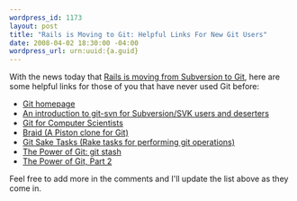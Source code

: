 ```yaml
--- 
wordpress_id: 1173
layout: post
title: "Rails is Moving to Git: Helpful Links For New Git Users"
date: 2008-04-02 18:30:00 -04:00
wordpress_url: urn:uuid:{a.guid}
---
```

<p>With the news today that <a href="http://weblog.rubyonrails.com/2008/4/2/rails-is-moving-from-svn-to-git">Rails is moving from Subversion to Git</a>, here are some helpful links for those of you that have never used Git before:</p>

<ul>
<li><a href="http://git.or.cz/">Git homepage</a></li>
<li><a href="http://utsl.gen.nz/talks/git-svn/intro.html">An introduction to git-svn for Subversion/SVK users and deserters</a></li>
<li><a href="http://eagain.net/articles/git-for-computer-scientists/">Git for Computer Scientists</a></li>
<li><a href="http://evil.che.lu/projects/braid">Braid (A Piston clone for Git)</a></li>
<li><a href="http://brian.maybeyoureinsane.net/blog/2008/01/31/git-sake-tasks">Git Sake Tasks (Rake tasks for performing git operations)</a></li>
<li><a href="http://kurt.karmalab.org/articles/2008/02/18/the-power-of-git-git-stash">The Power of Git: git stash</a></li>
<li><a href="http://kurt.karmalab.org/articles/2008/02/19/the-power-of-git-part-2">The Power of Git, Part 2</a></li>
</ul>

<p>Feel free to add more in the comments and I'll update the list above as they come in.</p>
